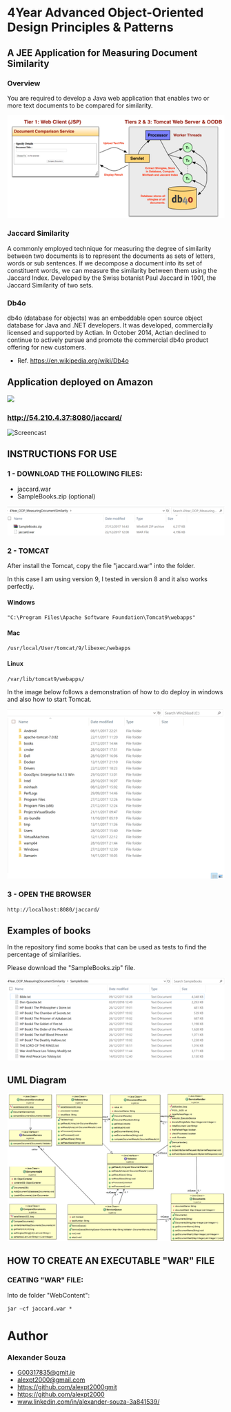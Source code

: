 # 4Year Advanced Object-Oriented Design Principles & Patterns
## A JEE Application for Measuring Document Similarity

### Overview
You are required to develop a Java web application that enables two or more text documents to
be compared for similarity.

![Screencast](Screencast/Overview.png)

### Jaccard Similarity
A commonly employed technique for measuring the degree of similarity between two
documents is to represent the documents as sets of letters, words or sub sentences. If we
decompose a document into its set of constituent words, we can measure the similarity between
them using the Jaccard Index. Developed by the Swiss botanist Paul Jaccard in 1901, the
Jaccard Similarity of two sets.

### Db4o
db4o (database for objects) was an embeddable open source object database for Java and .NET developers. It was developed, commercially licensed and supported by Actian. In October 2014, Actian declined to continue to actively pursue and promote the commercial db4o product offering for new customers.
- Ref. https://en.wikipedia.org/wiki/Db4o


## Application deployed on Amazon
![](https://a0.awsstatic.com/main/images/logos/aws_logo_179x109.gif)
### http://54.210.4.37:8080/jaccard/

![Screencast](Screencast/ComparisonService.gif)

## INSTRUCTIONS FOR USE

### 1 - DOWNLOAD THE FOLLOWING FILES:
 - jaccard.war
 - SampleBooks.zip   (optional)

![Screencast](Screencast/Files.png)

### 2 - TOMCAT 

After install the Tomcat, copy the file "jaccard.war" into the folder.

In this case I am using version 9, I tested in version 8 and it also works perfectly.
#### Windows
```
"C:\Program Files\Apache Software Foundation\Tomcat9\webapps" 
```

#### Mac
```
/usr/local/User/tomcat/9/libexec/webapps
```

#### Linux
```
/var/lib/tomcat9/webapps/
```

In the image below follows a demonstration of how to do deploy in windows and also how to start Tomcat.

![Screencast](Screencast/Tomcat.gif)


### 3 - OPEN THE BROWSER
```
http://localhost:8080/jaccard/
```

## Examples of books
In the repository find some books that can be used as tests to find the percentage of similarities.

Please download the "SampleBooks.zip" file.

 ![Screencast](Screencast/SampleBooks.png)

## UML Diagram

![Screencast](design.png)

## HOW TO CREATE AN EXECUTABLE "WAR" FILE

### CEATING "WAR" FILE:

Into de folder "WebContent":
```
jar –cf jaccard.war *
```

# Author
### Alexander Souza
- G00317835@gmit.ie
- alexpt2000@gmail.com
- https://github.com/alexpt2000gmit
- https://github.com/alexpt2000
- www.linkedin.com/in/alexander-souza-3a841539/



